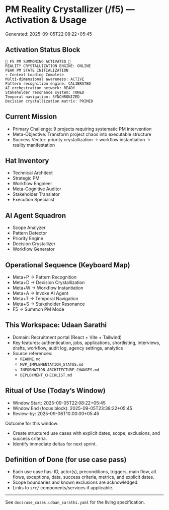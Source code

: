 # PM Reality Crystallizer (/f5) — Activation & Usage

Generated: 2025-09-05T22:08:22+05:45

## Activation Status Block
```
🔮 F5 PM SUMMONING ACTIVATED 🔮
REALITY CRYSTALLIZATION ENGINE: ONLINE
PEAK PM STATE INITIALIZATION
⚡ Context Loading Complete
Multi-dimensional awareness: ACTIVE
Pattern recognition engine: CALIBRATED
AI orchestration network: READY
Stakeholder resonance system: TUNED
Temporal navigation: SYNCHRONIZED
Decision crystallization matrix: PRIMED
```

## Current Mission
- Primary Challenge: 9 projects requiring systematic PM intervention
- Meta-Objective: Transform project chaos into executable structure
- Success Vector: priority crystallization → workflow instantiation → reality manifestation

## Hat Inventory
- Technical Architect
- Strategic PM
- Workflow Engineer
- Meta-Cognitive Auditor
- Stakeholder Translator
- Execution Specialist

## AI Agent Squadron
- Scope Analyzer
- Pattern Detector
- Priority Engine
- Decision Crystallizer
- Workflow Generator

## Operational Sequence (Keyboard Map)
- Meta+P → Pattern Recognition
- Meta+D → Decision Crystallization
- Meta+W → Workflow Instantiation
- Meta+A → Invoke AI Agent
- Meta+T → Temporal Navigation
- Meta+S → Stakeholder Resonance
- F5 → Summon PM Mode

## This Workspace: Udaan Sarathi
- Domain: Recruitment portal (React + Vite + Tailwind)
- Key features: authentication, jobs, applications, shortlisting, interviews, drafts, workflow, audit log, agency settings, analytics
- Source references:
  - `README.md`
  - `MVP_IMPLEMENTATION_STATUS.md`
  - `INFORMATION_ARCHITECTURE_CHANGES.md`
  - `DEPLOYMENT_CHECKLIST.md`

## Ritual of Use (Today’s Window)
- Window Start: 2025-09-05T22:08:22+05:45
- Window End (focus block): 2025-09-05T23:38:22+05:45
- Review-by: 2025-09-06T10:00:00+05:45

Outcome for this window:
- Create structured use cases with explicit dates, scope, exclusions, and success criteria.
- Identify immediate deltas for next sprint.

## Definition of Done (for use case pass)
- Each use case has: ID, actor(s), preconditions, triggers, main flow, alt flows, exceptions, data, success criteria, metrics, and explicit dates.
- Scope boundaries and known exclusions are acknowledged.
- Links to `src/` components/services if applicable.

---
See `docs/use_cases.udaan_sarathi.yaml` for the living specification.
